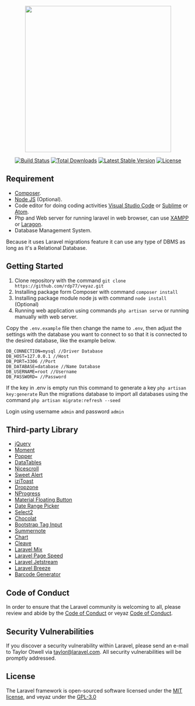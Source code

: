 <p align="center"><a href="https://laravel.com" target="_blank"><img src="https://raw.githubusercontent.com/laravel/art/master/logo-lockup/5%20SVG/2%20CMYK/1%20Full%20Color/laravel-logolockup-cmyk-red.svg" width="400"></a></p>

<p align="center">
<a href="https://travis-ci.org/laravel/framework"><img src="https://travis-ci.org/laravel/framework.svg" alt="Build Status"></a>
<a href="https://packagist.org/packages/laravel/framework"><img src="https://img.shields.io/packagist/dt/laravel/framework" alt="Total Downloads"></a>
<a href="https://packagist.org/packages/laravel/framework"><img src="https://img.shields.io/packagist/v/laravel/framework" alt="Latest Stable Version"></a>
<a href="https://packagist.org/packages/laravel/framework"><img src="https://img.shields.io/packagist/l/laravel/framework" alt="License"></a>
</p>

## Requirement

- [Composer](https://getcomposer.org/).
- [Node JS](https://nodejs.org/en/) (Optional).
- Code editor for doing coding activities [Visual Studio Code](https://code.visualstudio.com/) or [Sublime](https://www.sublimetext.com/) or [Atom](https://atom.io/).
- Php and Web server for running laravel in web browser, can use [XAMPP](https://www.apachefriends.org/) or [Laragon](https://laragon.org/).
- Database Management System.

Because it uses Laravel migrations feature it can use any type of DBMS as long as it's a Relational Database.

## Getting Started

1. Clone repository with the command `git clone https://github.com/rdp77/veyaz.git`
2. Installing package form Composer with command `composer install`
3. Installing package module node js with command `node install` (Optional)
4. Running web application using commands `php artisan serve` or running manually with web server.

Copy the `.env.example` file then change the name to `.env`, then adjust the settings with the database you want to connect to so that it is connected to the desired database, like the example below.

```
DB_CONNECTION=mysql //Driver Database
DB_HOST=127.0.0.1 //Host
DB_PORT=3306 //Port
DB_DATABASE=database //Name Database
DB_USERNAME=root //Username
DB_PASSWORD= //Password
```
If the key in .env is empty run this command to generate a key `php artisan key:generate` Run the migrations database to import all databases using the command `php artisan migrate:refresh --seed`

Login using username `admin` and password `admin`

## Third-party Library
- [jQuery](https://github.com/jquery/jquery)
- [Moment](https://github.com/moment/moment/)
- [Popper](https://github.com/popperjs/popper-core)
- [DataTables](https://github.com/DataTables/DataTables)
- [Nicescroll](https://github.com/inuyaksa/jquery.nicescroll)
- [Sweet Alert](https://github.com/t4t5/sweetalert)
- [iziToast](https://github.com/marcelodolza/iziToast)
- [Dropzone](https://github.com/dropzone/dropzone)
- [NProgress](https://github.com/rstacruz/nprogress)
- [Material Floating Button](https://github.com/nobitagit/material-floating-button)
- [Date Range Picker](https://github.com/dangrossman/daterangepicker)
- [Select2](https://github.com/select2/select2)
- [Chocolat](https://github.com/nicolas-t/Chocolat)
- [Bootstrap Tag Input](https://github.com/bootstrap-tagsinput/bootstrap-tagsinput)
- [Summernote](https://github.com/summernote/summernote/)
- [Chart](https://github.com/chartjs/Chart.js)
- [Cleave](https://github.com/nosir/cleave.js)
- [Laravel Mix](https://github.com/JeffreyWay/laravel-mix)
- [Laravel Page Speed](https://github.com/renatomarinho/laravel-page-speed)
- [Laravel Jetstream](https://github.com/laravel/jetstream)
- [Laravel Breeze](https://github.com/laravel/breeze)
- [Barcode Generator](https://github.com/milon/barcode)

## Code of Conduct

In order to ensure that the Laravel community is welcoming to all, please review and abide by the [Code of Conduct](https://laravel.com/docs/contributions#code-of-conduct) or veyaz [Code of Conduct](https://github.com/rdp77/veyaz/blob/master/CODE_OF_CONDUCT.md).

## Security Vulnerabilities

If you discover a security vulnerability within Laravel, please send an e-mail to Taylor Otwell via [taylor@laravel.com](mailto:taylor@laravel.com). All security vulnerabilities will be promptly addressed.

## License

The Laravel framework is open-sourced software licensed under the [MIT license](https://opensource.org/licenses/MIT), and veyaz under the [GPL-3.0](https://github.com/rdp77/veyaz/blob/master/LICENSE)
